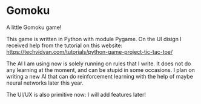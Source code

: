 # Gomoku
A little Gomoku game!

This game is written in Python with module Pygame. On the UI disign I received help from the tutorial on this website: https://techvidvan.com/tutorials/python-game-project-tic-tac-toe/

The AI I am using now is solely running on rules that I write. It does not do any learning at the moment, and can be stupid in some occasions. I plan on writing a new AI that can do reinforcement learning with the help of maybe neural networks later this year.

The UI/UX is also primitive now: I will add features later!
